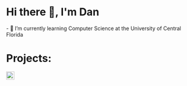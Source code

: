 <h1>Hi there 👋, I'm Dan  </h1>
- 🌱 I’m currently learning Computer Science at the University of Central Florida

<h1>Projects:</h1>


[<img align="left" alt="danmigus | LinkedIn" width="22px" src="https://cdn.jsdelivr.net/npm/simple-icons@v3/icons/linkedin.svg" />][linkedin] 

[linkedin]: https://www.linkedin.com/in/daniel-feng/ 
